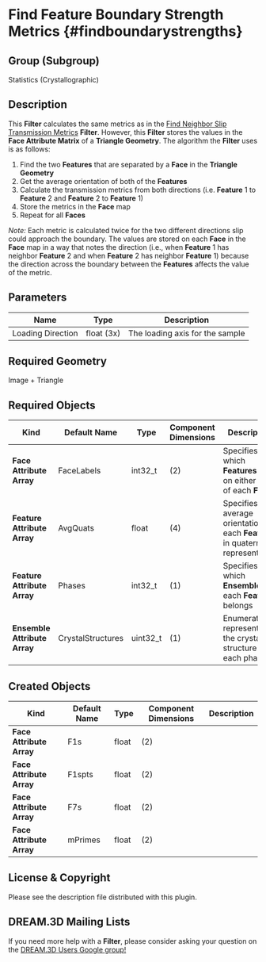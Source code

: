 Find Feature Boundary Strength Metrics {#findboundarystrengths}
=============

## Group (Subgroup) ##
Statistics (Crystallographic)

## Description ##
This **Filter** calculates the same metrics as in the [Find Neighbor Slip Transmission Metrics](FindSlipTransmissionMetrics.html "") **Filter**.  However, this **Filter** stores the values in the **Face Attribute Matrix** of a **Triangle Geometry**.  The algorithm the **Filter** uses is as follows:

1. Find the two **Features** that are separated by a **Face** in the **Triangle Geometry**
2. Get the average orientation of both of the **Features**
3. Calculate the transmission metrics from both directions (i.e. **Feature** 1 to **Feature** 2 and **Feature** 2 to **Feature** 1)
4. Store the metrics in the **Face** map
5. Repeat for all **Faces**

*Note:* Each metric is calculated twice for the two different directions slip could approach the boundary.  The values are stored on each **Face** in the **Face** map in a way that notes the direction (i.e., when **Feature** 1 has neighbor **Feature** 2 and when **Feature** 2 has neighbor **Feature** 1) because the direction across the boundary between the **Features** affects the value of the metric. 

## Parameters ##
| Name | Type | Description |
|------|------| ----------- |
| Loading Direction | float (3x) | The loading axis for the sample |

## Required Geometry ##
Image + Triangle

## Required Objects ##
| Kind | Default Name | Type | Component Dimensions | Description |
|------|--------------|-------------|---------|-----|
| **Face Attribute Array** | FaceLabels | int32_t | (2) | Specifies which **Features** are on either side of each **Face** |
| **Feature Attribute Array** | AvgQuats | float | (4) | Specifies the average orientation of each **Feature** in quaternion representation |
| **Feature Attribute Array** | Phases | int32_t | (1) | Specifies to which **Ensemble** each **Feature** belongs |
| **Ensemble Attribute Array** | CrystalStructures | uint32_t | (1) | Enumeration representing the crystal structure for each phase |

## Created Objects ##
| Kind | Default Name | Type | Component Dimensions | Description |
|------|--------------|-------------|---------|-----|
| **Face Attribute Array** | F1s | float | (2) | |
| **Face Attribute Array** | F1spts | float | (2) | |
| **Face Attribute Array** | F7s | float | (2) | |
| **Face Attribute Array** | mPrimes | float | (2) | |

## License & Copyright ##

Please see the description file distributed with this plugin.

## DREAM.3D Mailing Lists ##

If you need more help with a **Filter**, please consider asking your question on the [DREAM.3D Users Google group!](https://groups.google.com/forum/?hl=en#!forum/dream3d-users)


